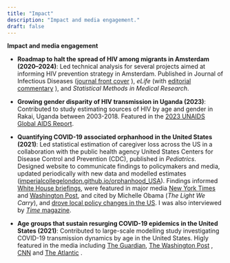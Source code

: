 ```yaml
---
title: "Impact"
description: "Impact and media engagement."
draft: false
---
```



**Impact and media engagement**

- **Roadmap to halt the spread of HIV among migrants in Amsterdam (2020–2024)**: Led technical analysis for several projects aimed at informing HIV prevention strategy in Amsterdam. Published in Journal of Infectious Diseases ([journal front cover](https://tinyurl.com/jid-cover) ), *eLife* (with [editorial commentary](https://doi.org/10.7554/eLife.82610) ), and *Statistical Methods in Medical Research*.

- **Growing gender disparity of HIV transmission in Uganda (2023)**: Contributed to study estimating sources of HIV by age and gender in Rakai, Uganda between 2003-2018. Featured in the [2023 UNAIDS Global AIDS  Report](https://www.unaids.org/en/resources/documents/2023/global-aids-update-2023).

- **Quantifying COVID-19 associated orphanhood in the United States (2021)**: Led statistical estimation of caregiver loss across the US in a collaboration with the public health agency United States Centers for Disease Control and Prevention (CDC), published in *Pediatrics*. Designed website to communicate findings to policymakers and media, updated periodically with new data and modelled estimates ([imperialcollegelondon.github.io/orphanhood_USA](https://imperialcollegelondon.github.io/orphanhood_USA)). Findings informed [White House briefings](https://tinyurl.com/whitehouse-memorandum), were featured in major media [New York Times](https://tinyurl.com/nyt-covid-orphans) and [Washington Post](https://tinyurl.com/WaPo-orphans), and cited by Michelle Obama (*The Light We Carry*), and [drove local policy changes in the US](https://tinyurl.com/orphans-CA-bill). I was also interviewed by [*Time* magazine](https://time.com/6111902/covid-orphans-coping).

- **Age groups that sustain resurging COVID-19 epidemics in the United States (2021)**: Contributed to large-scale modelling study investigating COVID-19 transmission dynamics by age in the United States. Higly featured in the media including [The Guardian](https://www.theguardian.com/us-news/2021/may/02/us-covid-vaccinations-clinics-outreach-campaigns-vaccine-hesitancy), [The Washington Post](https://www.washingtonpost.com/business/what-we-know-about-the-impact-of-covid-19-on-children/2021/02/15/d2db6450-6fe5-11eb-8651-6d3091eac63f_story.html) , [CNN](https://us.cnn.com/2021/02/03/health/younger-adults-biggest-covid-spreaders/index.html) and [The Atlantic](https://www.theatlantic.com/ideas/archive/2021/05/vaccinate-adults-in-india-before-american-children/618849/) .
